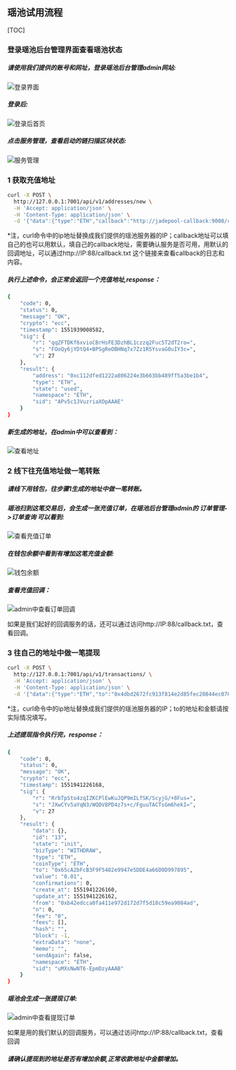## 瑶池试用流程
[TOC]

### 登录瑶池后台管理界面查看瑶池状态

##### 请使用我们提供的账号和网址，登录瑶池后台管理admin网站:
![登录界面](https://ws2.sinaimg.cn/large/006tKfTcgy1g0u7316iqej31lo0u0n0m.jpg)
##### 登录后:
![登录后首页](https://ws4.sinaimg.cn/large/006tKfTcgy1g0u7460da4j31of0u0jwr.jpg)
##### 点击服务管理，查看启动的链扫描区块状态:
![服务管理](https://ws3.sinaimg.cn/large/006tKfTcgy1g0u70z7bb7j31rm0u0tfe.jpg)

### 1 获取充值地址
```bash
curl -X POST \
  http://127.0.0.1:7001/api/v1/addresses/new \
  -H 'Accept: application/json' \
  -H 'Content-Type: application/json' \
  -d '{"data":{"type":"ETH","callback":"http://jadepool-callback:9008/callback"}}'
```
*注，curl命令中的ip地址替换成我们提供的瑶池服务器的IP；callback地址可以填自己的也可以用默认，填自己的callback地址，需要确认服务是否可用，用默认的回调地址，可以通过http://IP:88/callback.txt 这个链接来查看callback的日志和内容。

##### 执行上述命令，会正常会返回一个充值地址,response：
```bash
{
	"code": 0,
	"status": 0,
	"message": "OK",
	"crypto": "ecc",
	"timestamp": 1551939008582,
	"sig": {
		"r": "qqZFTDKf6xvioCBrHsFE3DzhBL1czzq2Fuc5T2dT2ro=",
		"s": "FOoQy6jYDtQ4+BPSgReOBHNq7x7Zz1R5YsvaG0uIY3c=",
		"v": 27
	},
	"result": {
		"address": "0xc112dfed1222a806224e3b663bb489ff5a3be1b4",
		"type": "ETH",
		"state": "used",
		"namespace": "ETH",
		"sid": "APv5c1JVuzriaXOpAAAE"
	}
}
```
##### 新生成的地址，在admin中可以查看到：
![查看地址](https://ws4.sinaimg.cn/large/006tKfTcgy1g0u7akzgfzj31pn0u044g.jpg)

### 2 线下往充值地址做一笔转账
##### 请线下用钱包，往步骤1生成的地址中做一笔转账。
##### 瑶池扫到这笔交易后，会生成一张充值订单，在瑶池后台管理admin的 订单管理->订单查询 可以看到:
![查看充值订单](https://ws4.sinaimg.cn/large/006tKfTcgy1g0u80pggr6j31l40u07bn.jpg)
##### 在钱包余额中看到有增加这笔充值金额:
![钱包余额](https://ws1.sinaimg.cn/large/006tKfTcgy1g0u7xntufoj31jt0u0gs0.jpg)

##### 查看充值回调：
![admin中查看订单回调](https://ws1.sinaimg.cn/large/006tKfTcgy1g0u85fa4s7j31oc0u0k4y.jpg)

如果是我们起好的回调服务的话，还可以通过访问http://IP:88/callback.txt，查看回调。

### 3 往自己的地址中做一笔提现
```bash
curl -X POST \
  http://127.0.0.1:7001/api/v1/transactions/ \
  -H 'Accept: application/json' \
  -H 'Content-Type: application/json' \
  -d '{"data":{"type":"ETH","to":"0x4dbd2672fc913f814e2d85fec20844ec0702d052","value":"0.01","extraData":"none"}}'
```
*注，curl命令中的ip地址替换成我们提供的瑶池服务器的IP；to的地址和金额请按实际情况填写。

##### 上述提现指令执行完，response：
```bash
{
	"code": 0,
	"status": 0,
	"message": "OK",
	"crypto": "ecc",
	"timestamp": 1551941226168,
	"sig": {
		"r": "RrbTpSto4zqIZKCPlEwKuJQP9mILfSK/ScyjG/+8Fus=",
		"s": "JXwCYv5aYqN3/WQDV8PD4z7s+c/FguuTACTsGm6hekI=",
		"v": 27
	},
	"result": {
		"data": {},
		"id": "13",
		"state": "init",
		"bizType": "WITHDRAW",
		"type": "ETH",
		"coinType": "ETH",
		"to": "0x65cA2bFcB3F9F5482e9947e5DDE4a66D9D997895",
		"value": "0.01",
		"confirmations": 0,
		"create_at": 1551941226160,
		"update_at": 1551941226162,
		"from": "0xb42edcca0fa411e972d172d7f5d18c59ea9084ad",
		"n": 0,
		"fee": "0",
		"fees": [],
		"hash": "",
		"block": -1,
		"extraData": "none",
		"memo": "",
		"sendAgain": false,
		"namespace": "ETH",
		"sid": "uMXsNwNT6-EpmDzyAAAB"
	}
}
```

##### 瑶池会生成一张提现订单:
![admin中查看提现订单](https://ws3.sinaimg.cn/large/006tKfTcgy1g0u8e8xseaj31jj0u0qes.jpg)

如果是用的我们默认的回调服务，可以通过访问http://IP:88/callback.txt，查看回调

##### 请确认提现到的地址是否有增加余额,正常收款地址中金额增加。